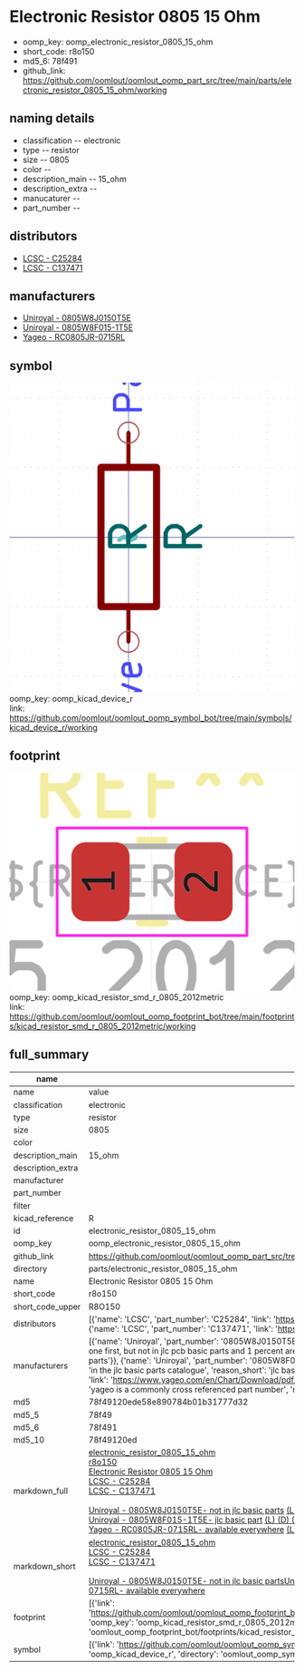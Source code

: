 # Electronic Resistor 0805 15 Ohm

  
* oomp_key: oomp_electronic_resistor_0805_15_ohm 
* short_code: r8o150
* md5_6: 78f491  
* github_link: https://github.com/oomlout/oomlout_oomp_part_src/tree/main/parts/electronic_resistor_0805_15_ohm/working  
## naming details
* classification -- electronic
* type -- resistor
* size -- 0805
* color -- 
* description_main -- 15_ohm
* description_extra -- 
* manucaturer -- 
* part_number -- 

## distributors
* [LCSC - C25284](https://lcsc.com/product-detail/C25284.html)  
* [LCSC - C137471](https://lcsc.com/product-detail/C137471.html)  

## manufacturers
* [Uniroyal - 0805W8J0150T5E]()  
* [Uniroyal - 0805W8F015-1T5E]()  
* [Yageo - RC0805JR-0715RL](https://www.yageo.com/en/Chart/Download/pdf/RC0805JR-0715RL)  

## symbol

![](symbol/0/working/working_600.png)  
oomp_key: oomp_kicad_device_r  
link: https://github.com/oomlout/oomlout_oomp_symbol_bot/tree/main/symbols/kicad_device_r/working  

## footprint

![](footprint/0/working/working_600.png)  
oomp_key: oomp_kicad_resistor_smd_r_0805_2012metric  
link: https://github.com/oomlout/oomlout_oomp_footprint_bot/tree/main/footprints/kicad_resistor_smd_r_0805_2012metric/working  

## full_summary
| name | value | 
| --- | --- | 
| name | value | 
| classification | electronic | 
| type | resistor | 
| size | 0805 | 
| color |  | 
| description_main | 15_ohm | 
| description_extra |  | 
| manufacturer |  | 
| part_number |  | 
| filter |  | 
| kicad_reference | R | 
| id | electronic_resistor_0805_15_ohm | 
| oomp_key | oomp_electronic_resistor_0805_15_ohm | 
| github_link | https://github.com/oomlout/oomlout_oomp_part_src/tree/main/parts/electronic_resistor_0805_15_ohm/working | 
| directory | parts/electronic_resistor_0805_15_ohm | 
| name | Electronic Resistor 0805 15 Ohm | 
| short_code | r8o150 | 
| short_code_upper | R8O150 | 
| distributors | [{'name': 'LCSC', 'part_number': 'C25284', 'link': 'https://lcsc.com/product-detail/C25284.html', 'id': 'distributor_lcsc'}, {'name': 'LCSC', 'part_number': 'C137471', 'link': 'https://lcsc.com/product-detail/C137471.html', 'id': 'distributor_lcsc'}] | 
| manufacturers | [{'name': 'Uniroyal', 'part_number': '0805W8J0150T5E', 'link': '', 'id': 'manufacturer_uniroyal', 'note': {'reason': 'did this one first, but not in jlc pcb basic parts and 1 percent are and they are the same price', 'reason_short': 'not in jlc basic parts'}}, {'name': 'Uniroyal', 'part_number': '0805W8F015-1T5E', 'link': '', 'id': 'manufacturer_uniroyal', 'note': {'reason': 'in the jlc basic parts catalogue', 'reason_short': 'jlc basic part'}}, {'name': 'Yageo', 'part_number': 'RC0805JR-0715RL', 'link': 'https://www.yageo.com/en/Chart/Download/pdf/RC0805JR-0715RL', 'id': 'manufacturer_yageo', 'note': {'reason': 'yageo is a commonly cross referenced part number', 'reason_short': 'available everywhere'}}] | 
| md5 | 78f49120ede58e890784b01b31777d32 | 
| md5_5 | 78f49 | 
| md5_6 | 78f491 | 
| md5_10 | 78f49120ed | 
| markdown_full | [electronic_resistor_0805_15_ohm](https://github.com/oomlout/oomlout_oomp_part_src/tree/main/parts/electronic_resistor_0805_15_ohm/working)<br>[r8o150](https://github.com/oomlout/oomlout_oomp_part_src/tree/main/parts/electronic_resistor_0805_15_ohm/working)<br>[Electronic Resistor 0805 15 Ohm](https://github.com/oomlout/oomlout_oomp_part_src/tree/main/parts/electronic_resistor_0805_15_ohm/working)<br>[LCSC - C25284<br>](https://lcsc.com/product-detail/C25284.html)[LCSC - C137471<br>](https://lcsc.com/product-detail/C137471.html)<br>[Uniroyal - 0805W8J0150T5E- not in jlc basic parts]() [(L)  ](https://www.lcsc.com/search?q=0805W8J0150T5E)[(D)  ](https://www.digikey.com/en/products?keywords=0805W8J0150T5E)[(M)  ](https://www.mouser.com/Search/Refine?Keyword=0805W8J0150T5E)[(N)  ](https://www.newark.com/search?st=0805W8J0150T5E)[(SZ)  ](https://so.szlcsc.com/global.html?k=0805W8J0150T5E)<br>[Uniroyal - 0805W8F015-1T5E- jlc basic part]() [(L)  ](https://www.lcsc.com/search?q=0805W8F015-1T5E)[(D)  ](https://www.digikey.com/en/products?keywords=0805W8F015-1T5E)[(M)  ](https://www.mouser.com/Search/Refine?Keyword=0805W8F015-1T5E)[(N)  ](https://www.newark.com/search?st=0805W8F015-1T5E)[(SZ)  ](https://so.szlcsc.com/global.html?k=0805W8F015-1T5E)<br>[Yageo - RC0805JR-0715RL- available everywhere](https://www.yageo.com/en/Chart/Download/pdf/RC0805JR-0715RL) [(L)  ](https://www.lcsc.com/search?q=RC0805JR-0715RL)[(D)  ](https://www.digikey.com/en/products?keywords=RC0805JR-0715RL)[(M)  ](https://www.mouser.com/Search/Refine?Keyword=RC0805JR-0715RL)[(N)  ](https://www.newark.com/search?st=RC0805JR-0715RL)[(SZ)  ](https://so.szlcsc.com/global.html?k=RC0805JR-0715RL)<br> | 
| markdown_short | [electronic_resistor_0805_15_ohm](https://github.com/oomlout/oomlout_oomp_part_src/tree/main/parts/electronic_resistor_0805_15_ohm/working)<br>[LCSC - C25284<br>](https://lcsc.com/product-detail/C25284.html)[LCSC - C137471<br>](https://lcsc.com/product-detail/C137471.html)<br>[Uniroyal - 0805W8J0150T5E- not in jlc basic parts]()[Uniroyal - 0805W8F015-1T5E- jlc basic part]()[Yageo - RC0805JR-0715RL- available everywhere](https://www.yageo.com/en/Chart/Download/pdf/RC0805JR-0715RL) | 
| footprint | [{'link': 'https://github.com/oomlout/oomlout_oomp_footprint_bot/tree/main/foootprntss/kicad_resistor_smd_r_0805_2012metric', 'oomp_key': 'oomp_kicad_resistor_smd_r_0805_2012metric', 'directory': 'oomlout_oomp_footprint_bot/footprints/kicad_resistor_smd_r_0805_2012metric//working/working.kicad_mod'}] | 
| symbol | [{'link': 'https://github.com/oomlout/oomlout_oomp_symbol_bot/tree/main/symbols/kicad_device_r', 'oomp_key': 'oomp_kicad_device_r', 'directory': 'oomlout_oomp_symbol_bot/symbols/kicad_device_r//working/working.kicad_sym'}] | 

